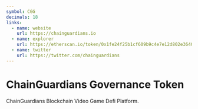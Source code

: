 ```yaml
---
symbol: CGG
decimals: 18
links:
  - name: website
    url: https://chainguardians.io
  - name: explorer
    url: https://etherscan.io/token/0x1fe24f25b1cf609b9c4e7e12d802e3640dfa5e43
  - name: twitter
    url: https://twitter.com/chainguardians
---
```


# ChainGuardians Governance Token

ChainGuardians Blockchain Video Game Defi Platform.
